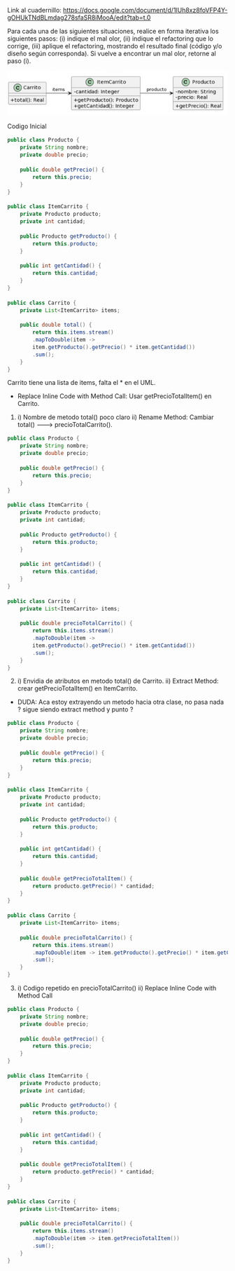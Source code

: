 Link al cuadernillo: https://docs.google.com/document/d/1lUh8xz8foVFP4Y-gOHUkTNdBLmdag278sfaSR8iMooA/edit?tab=t.0

Para cada una de las siguientes situaciones, realice en forma iterativa los siguientes pasos:
(i) indique el mal olor,
(ii) indique el refactoring que lo corrige, 
(iii) aplique el refactoring, mostrando el resultado final (código y/o diseño según corresponda). 
Si vuelve a encontrar un mal olor, retorne al paso (i). 

![alt text](image-1.png)

Codigo Inicial

``` java
public class Producto {
    private String nombre;
    private double precio;
    
    public double getPrecio() {
        return this.precio;
    }
}

public class ItemCarrito {
    private Producto producto;
    private int cantidad;
        
    public Producto getProducto() {
        return this.producto;
    }
    
    public int getCantidad() {
        return this.cantidad;
    }
}

public class Carrito {
    private List<ItemCarrito> items;
    
    public double total() {
        return this.items.stream()
        .mapToDouble(item -> 
        item.getProducto().getPrecio() * item.getCantidad())
        .sum();
    }
}
```

Carrito tiene una lista de items, falta el * en el UML.




- Replace Inline Code with Method Call: Usar getPrecioTotalItem() en Carrito.

1. i) Nombre de metodo total() poco claro
ii) Rename Method: Cambiar total() ---> precioTotalCarrito().

``` java
public class Producto {
    private String nombre;
    private double precio;
    
    public double getPrecio() {
        return this.precio;
    }
}

public class ItemCarrito {
    private Producto producto;
    private int cantidad;
        
    public Producto getProducto() {
        return this.producto;
    }
    
    public int getCantidad() {
        return this.cantidad;
    }
}

public class Carrito {
    private List<ItemCarrito> items;
    
    public double precioTotalCarrito() {
        return this.items.stream()
        .mapToDouble(item -> 
        item.getProducto().getPrecio() * item.getCantidad())
        .sum();
    }
}
```


2. i) Envidia de atributos en metodo total() de Carrito.
ii) Extract Method: crear getPrecioTotalItem() en ItemCarrito.

- DUDA: Aca estoy extrayendo un metodo hacia otra clase, no pasa nada ? sigue siendo extract method y punto ? 


``` java
public class Producto {
    private String nombre;
    private double precio;
    
    public double getPrecio() {
        return this.precio;
    }
}

public class ItemCarrito {
    private Producto producto;
    private int cantidad;
        
    public Producto getProducto() {
        return this.producto;
    }
    
    public int getCantidad() {
        return this.cantidad;
    }

    public double getPrecioTotalItem() {
        return producto.getPrecio() * cantidad;
    }
}

public class Carrito {
    private List<ItemCarrito> items;
    
    public double precioTotalCarrito() {
        return this.items.stream()
        .mapToDouble(item -> item.getProducto().getPrecio() * item.getCantidad())
        .sum();
    }
}

```

3. i) Codigo repetido en precioTotalCarrito()
ii) Replace Inline Code with Method Call

``` java
public class Producto {
    private String nombre;
    private double precio;
    
    public double getPrecio() {
        return this.precio;
    }
}

public class ItemCarrito {
    private Producto producto;
    private int cantidad;
        
    public Producto getProducto() {
        return this.producto;
    }
    
    public int getCantidad() {
        return this.cantidad;
    }

    public double getPrecioTotalItem() {
        return producto.getPrecio() * cantidad;
    }
}

public class Carrito {
    private List<ItemCarrito> items;
    
    public double precioTotalCarrito() {
        return this.items.stream()
        .mapToDouble(item -> item.getPrecioTotalItem())
        .sum();
    }
}

```